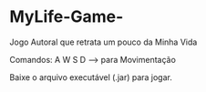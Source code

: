 # MyLife-Game-
Jogo Autoral que retrata um pouco da Minha Vida

Comandos:
A W S D --> para Movimentação

Baixe o arquivo executável (.jar) para jogar.
